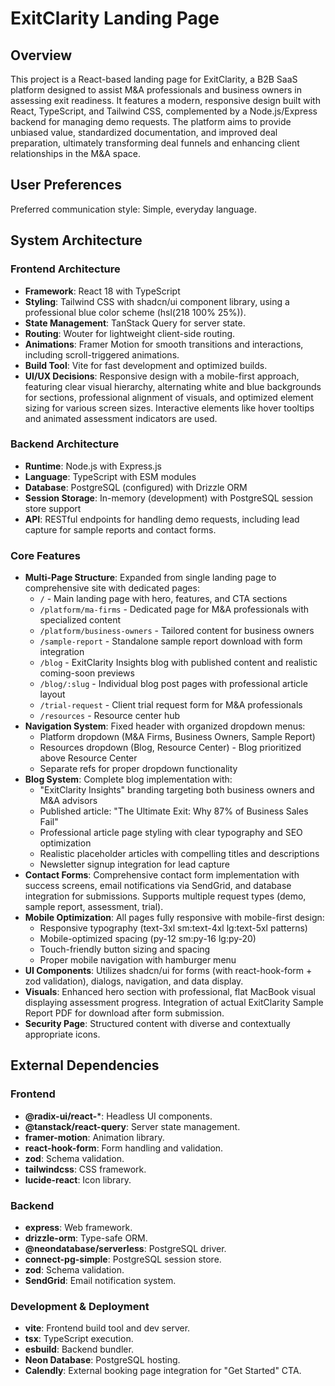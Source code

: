 # ExitClarity Landing Page

## Overview
This project is a React-based landing page for ExitClarity, a B2B SaaS platform designed to assist M&A professionals and business owners in assessing exit readiness. It features a modern, responsive design built with React, TypeScript, and Tailwind CSS, complemented by a Node.js/Express backend for managing demo requests. The platform aims to provide unbiased value, standardized documentation, and improved deal preparation, ultimately transforming deal funnels and enhancing client relationships in the M&A space.

## User Preferences
Preferred communication style: Simple, everyday language.

## System Architecture

### Frontend Architecture
- **Framework**: React 18 with TypeScript
- **Styling**: Tailwind CSS with shadcn/ui component library, using a professional blue color scheme (hsl(218 100% 25%)).
- **State Management**: TanStack Query for server state.
- **Routing**: Wouter for lightweight client-side routing.
- **Animations**: Framer Motion for smooth transitions and interactions, including scroll-triggered animations.
- **Build Tool**: Vite for fast development and optimized builds.
- **UI/UX Decisions**: Responsive design with a mobile-first approach, featuring clear visual hierarchy, alternating white and blue backgrounds for sections, professional alignment of visuals, and optimized element sizing for various screen sizes. Interactive elements like hover tooltips and animated assessment indicators are used.

### Backend Architecture
- **Runtime**: Node.js with Express.js
- **Language**: TypeScript with ESM modules
- **Database**: PostgreSQL (configured) with Drizzle ORM
- **Session Storage**: In-memory (development) with PostgreSQL session store support
- **API**: RESTful endpoints for handling demo requests, including lead capture for sample reports and contact forms.

### Core Features
- **Multi-Page Structure**: Expanded from single landing page to comprehensive site with dedicated pages:
  - `/` - Main landing page with hero, features, and CTA sections
  - `/platform/ma-firms` - Dedicated page for M&A professionals with specialized content
  - `/platform/business-owners` - Tailored content for business owners
  - `/sample-report` - Standalone sample report download with form integration
  - `/blog` - ExitClarity Insights blog with published content and realistic coming-soon previews
  - `/blog/:slug` - Individual blog post pages with professional article layout
  - `/trial-request` - Client trial request form for M&A professionals
  - `/resources` - Resource center hub
- **Navigation System**: Fixed header with organized dropdown menus:
  - Platform dropdown (M&A Firms, Business Owners, Sample Report)
  - Resources dropdown (Blog, Resource Center) - Blog prioritized above Resource Center
  - Separate refs for proper dropdown functionality
- **Blog System**: Complete blog implementation with:
  - "ExitClarity Insights" branding targeting both business owners and M&A advisors
  - Published article: "The Ultimate Exit: Why 87% of Business Sales Fail"
  - Professional article page styling with clear typography and SEO optimization
  - Realistic placeholder articles with compelling titles and descriptions
  - Newsletter signup integration for lead capture
- **Contact Forms**: Comprehensive contact form implementation with success screens, email notifications via SendGrid, and database integration for submissions. Supports multiple request types (demo, sample report, assessment, trial).
- **Mobile Optimization**: All pages fully responsive with mobile-first design:
  - Responsive typography (text-3xl sm:text-4xl lg:text-5xl patterns)
  - Mobile-optimized spacing (py-12 sm:py-16 lg:py-20)
  - Touch-friendly button sizing and spacing
  - Proper mobile navigation with hamburger menu
- **UI Components**: Utilizes shadcn/ui for forms (with react-hook-form + zod validation), dialogs, navigation, and data display.
- **Visuals**: Enhanced hero section with professional, flat MacBook visual displaying assessment progress. Integration of actual ExitClarity Sample Report PDF for download after form submission.
- **Security Page**: Structured content with diverse and contextually appropriate icons.

## External Dependencies

### Frontend
- **@radix-ui/react-***: Headless UI components.
- **@tanstack/react-query**: Server state management.
- **framer-motion**: Animation library.
- **react-hook-form**: Form handling and validation.
- **zod**: Schema validation.
- **tailwindcss**: CSS framework.
- **lucide-react**: Icon library.

### Backend
- **express**: Web framework.
- **drizzle-orm**: Type-safe ORM.
- **@neondatabase/serverless**: PostgreSQL driver.
- **connect-pg-simple**: PostgreSQL session store.
- **zod**: Schema validation.
- **SendGrid**: Email notification system.

### Development & Deployment
- **vite**: Frontend build tool and dev server.
- **tsx**: TypeScript execution.
- **esbuild**: Backend bundler.
- **Neon Database**: PostgreSQL hosting.
- **Calendly**: External booking page integration for "Get Started" CTA.